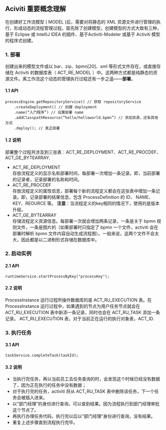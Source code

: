 ## Aciviti 重要概念理解

在创建好工作流模型 ( MODEL )后，需要对将静态的 XML 资源文件进行管理的执行，形成动态的流程管理过程。首先除了创建模型，创建模型的方式大致有三种，基于 Eclipse 或 IntelliJ IDEA 的插件、基于Activiti-Modeler 或基于 Activiti 模型的程序式创建。

### 1. 部署  

创建出来的模型文件或以 bar、zip、bpmn[20]、xml 等形式文件存在，或直接存储在 Activiti 的数据库表（ ACT_RE_MODEL ）中。这两种方式都是纯静态的资源文件。离工作流这个动态的管理执行过程还有一步之遥——**部署**。  

#### 1.1 API  
```
processEngine.getRepositoryService() // 获取 repositoryService
    .createDeployment() // 创建 deployment 
    .name(“入门程序”) // 设置部署 name
    .addClasspathResource(“hello/helloworld.bpmn”) // 添加资源，还有其他方式
    .deploy(); // 真正部署
```
#### 1.2 说明
部署整个过程共涉及到三张表：ACT_RE_DEPLOYMENT、ACT_RE_PROCDEF、ACT_GE_BYTEARRAY.

- ACT_RE_DEPLOYMENT  
存放流程定义的显示名和部署时间，每部署一次增加一条记录。即，当前部署的记录者，记录部署的名称和时间。
- ACT_RE_PROCDEF  
存放流程定义的属性信息，部署每个新的流程定义都会在这张表中增加一条记录。即，记录部署的结果信息，包含 ProcessDefinition 的 ID、 NAME、KEY、REOURCE 等。
**注意**：当流程定义的key相同的情况下，使用的是版本升级。
- ACT_GE_BYTEARRAY  
存储流程定义资源信息。每部署一次就会增加两条记录，一条是关于 bpmn 规则文件，一条是图片的（如果部署时只指定了 bpmn 一个文件，activiti 会在部署时解析 bpmn 文件内容自动生成流程图）。一般来说，这两个文件不会太大，因此都是以二进制形式存储在数据库中。 

### 2. 启动实例

#### 2.1 API
```
runtimeService.startProcessByKey("processKey");
```
#### 2.2 说明
ProcessInstance 运行过程所操作数据库的是 ACT_RU_EXECUTION 表。在 ProcessInstance 运行过程中，如果遇到的节点为用户任务节点就会在 ACT_RU_EXECUTION 表中新添一条记录，同时也会在 ACT_RU_TASK 添加一条记录。 ACT_RU_EXECUTION 表，对于当前正在运行的执行对象表，ACT_ID. 

### 3. 执行任务

#### 3.1 API  
```
taskService.completeTask(taskId);
```
#### 3.2 说明 
- 当执行完任务，再以当前员工去任务查询的时，会发现这个时候已经没有数据了，因为正在执行的任务中没有数据；  
- 对于执行完的任务，activiti 将从 ACT_RU_TASK 表中删除该任务，下一个任务会被插入进来。 
- 以”部门经理”的身份进行查询，可以查到结果。因为流程执行到部门经理审批这个节点了。 
- 再执行办理任务代码，执行完以后以”部门经理”身份进行查询，没有结果。 
- 重复上述步骤直到流程执行完毕。






